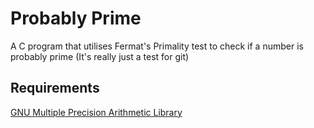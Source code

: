 # Probably Prime
A C program that utilises Fermat's Primality test to check if a number is probably prime
(It's really just a test for git)

## Requirements
[GNU Multiple Precision Arithmetic Library](https://gmplib.org/)
